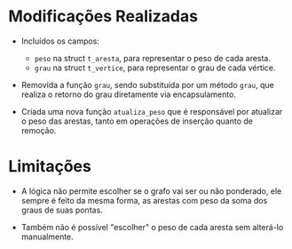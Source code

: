 
# Modificações Realizadas
- Incluídos os campos:
  - `peso` na struct `t_aresta`, para representar o peso de cada aresta.
  - `grau` na struct `t_vertice`, para representar o grau de cada vértice.
  
- Removida a função `grau`, sendo substituída por um método `grau`, que 
  realiza o retorno do grau diretamente via encapsulamento.

- Criada uma nova função `atualiza_peso` que é responsável por atualizar o 
  peso das arestas, tanto em operações de inserção quanto de remoção.

# Limitações
- A lógica não permite escolher se o grafo vai ser ou não ponderado, ele 
  sempre é feito da mesma forma, as arestas com peso da soma dos graus de suas 
  pontas.

- Também não é possível "escolher" o peso de cada aresta sem alterá-lo 
  manualmente.
